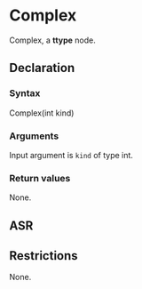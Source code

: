 <!-- This is an automatically generated file. Do not edit it manually. -->

# Complex

Complex, a **ttype** node.

## Declaration

### Syntax

Complex(int kind)

### Arguments
Input argument is `kind` of type int.

### Return values

None.

## ASR

<!-- Generate ASR using pickle. -->

## Restrictions

<!-- Generated from asr_verify.cpp. -->
None.